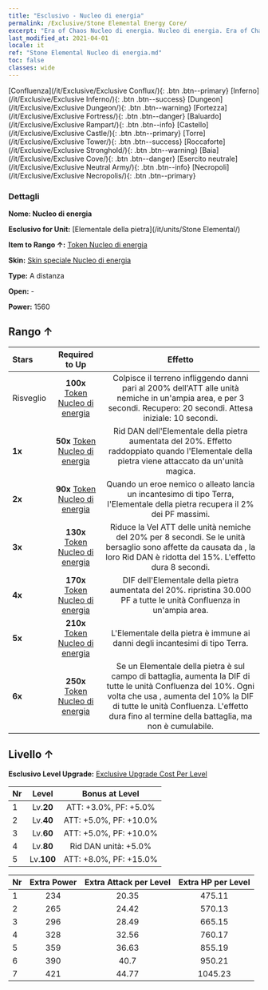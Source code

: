 ```yaml
---
title: "Esclusivo - Nucleo di energia"
permalink: /Exclusive/Stone Elemental Energy Core/
excerpt: "Era of Chaos Nucleo di energia. Nucleo di energia. Era of Chaos Esclusivo Nucleo di energia. Elementale della pietra Esclusivo."
last_modified_at: 2021-04-01
locale: it
ref: "Stone Elemental Nucleo di energia.md"
toc: false
classes: wide
---
```

 [Confluenza](/it/Exclusive/Exclusive Conflux/){: .btn .btn--primary} [Inferno](/it/Exclusive/Exclusive Inferno/){: .btn .btn--success} [Dungeon](/it/Exclusive/Exclusive Dungeon/){: .btn .btn--warning} [Fortezza](/it/Exclusive/Exclusive Fortress/){: .btn .btn--danger} [Baluardo](/it/Exclusive/Exclusive Rampart/){: .btn .btn--info} [Castello](/it/Exclusive/Exclusive Castle/){: .btn .btn--primary} [Torre](/it/Exclusive/Exclusive Tower/){: .btn .btn--success} [Roccaforte](/it/Exclusive/Exclusive Stronghold/){: .btn .btn--warning} [Baia](/it/Exclusive/Exclusive Cove/){: .btn .btn--danger} [Esercito neutrale](/it/Exclusive/Exclusive Neutral Army/){: .btn .btn--info} [Necropoli](/it/Exclusive/Exclusive Necropolis/){: .btn .btn--primary} 

### Dettagli
 **Nome: Nucleo di energia** 

 **Esclusivo for Unit:** [Elementale della pietra](/it/units/Stone Elemental/) 

 **Item to Rango ↑:** [Token Nucleo di energia](/it/Items/con_999/)

 **Skin:** [Skin speciale Nucleo di energia](/it/Items/con_667/)

 **Type:** A distanza

 **Open:** -

 **Power:** 1560

## Rango ↑

  |     Stars    |  Required to Up | Effetto |
  |:-------------|:---------------:|:---------------:|
  |  Risveglio  | **100x** [Token Nucleo di energia](/it/Items/con_999/) | <Spaccaroccia> Colpisce il terreno infliggendo danni pari al 200% dell'ATT alle unità nemiche in un'ampia area, <respingendole> e <stordendole> per 3 secondi. Recupero: 20 secondi. Attesa iniziale: 10 secondi. |
  | **1x** <i class="fas fa-star"/> | **50x** [Token Nucleo di energia](/it/Items/con_999/) | Rid DAN dell'Elementale della pietra aumentata del 20%. Effetto raddoppiato quando l'Elementale della pietra viene attaccato da un'unità magica. |
  | **2x** <i class="fas fa-star"/> | **90x** [Token Nucleo di energia](/it/Items/con_999/) | <Argilla> Quando un eroe nemico o alleato lancia un incantesimo di tipo Terra, l'Elementale della pietra recupera il 2% dei PF massimi. |
  | **3x** <i class="fas fa-star"/> | **130x** [Token Nucleo di energia](/it/Items/con_999/) | <Spaccaroccia> Riduce la Vel ATT delle unità nemiche del 20% per 8 secondi. Se le unità bersaglio sono affette da <Combustione> causata da <Tripletta infuocata>, la loro Rid DAN è ridotta del 15%. L'effetto dura 8 secondi. |
  | **4x** <i class="fas fa-star"/> | **170x** [Token Nucleo di energia](/it/Items/con_999/) | DIF dell'Elementale della pietra aumentata del 20%. <Argilla> ripristina 30.000 PF a tutte le unità Confluenza in un'ampia area. |
  | **5x** <i class="fas fa-star"/> | **210x** [Token Nucleo di energia](/it/Items/con_999/) | L'Elementale della pietra è immune ai danni degli incantesimi di tipo Terra. |
  | **6x** <i class="fas fa-star"/> | **250x** [Token Nucleo di energia](/it/Items/con_999/) | <Riverbero elementale> Se un Elementale della pietra è sul campo di battaglia, aumenta la DIF di tutte le unità Confluenza del 10%. Ogni volta che usa <Spaccaroccia>, aumenta del 10% la DIF di tutte le unità Confluenza. L'effetto dura fino al termine della battaglia, ma non è cumulabile. |


## Livello ↑
 **Esclusivo Level Upgrade:** [Exclusive Upgrade Cost Per Level](/Exclusive/ExclusiveUpgradeCostPerLevel/)

  |  Nr  |   Level  | Bonus at Level |
  |:-----|:--------:|:--------------:|
  | 1 | Lv.**20** | ATT: +3.0%, PF: +5.0% |
  | 2 | Lv.**40** | ATT: +5.0%, PF: +10.0% |
  | 3 | Lv.**60** | ATT: +5.0%, PF: +10.0% |
  | 4 | Lv.**80** | Rid DAN unità: +5.0% |
  | 5 | Lv.**100** | ATT: +8.0%, PF: +15.0% |


  |  Nr  |  Extra Power | Extra Attack per Level | Extra HP per Level |
  |:-----|:--------:|:--------:|:--------:|
  | 1 | 234 | 20.35 | 475.11 |
  | 2 | 265 | 24.42 | 570.13 |
  | 3 | 296 | 28.49 | 665.15 |
  | 4 | 328 | 32.56 | 760.17 |
  | 5 | 359 | 36.63 | 855.19 |
  | 6 | 390 | 40.7 | 950.21 |
  | 7 | 421 | 44.77 | 1045.23 |


